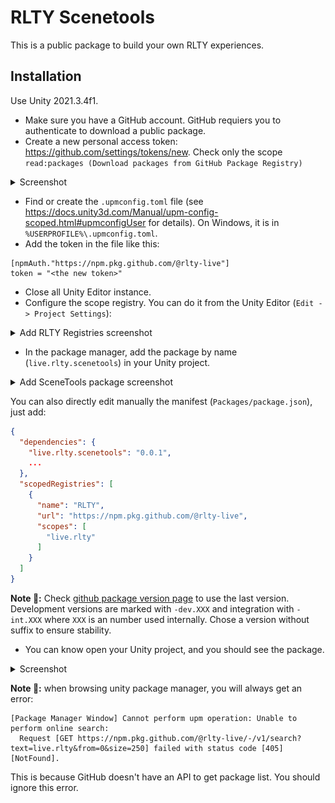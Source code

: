 # RLTY Scenetools

This is a public package to build your own RLTY experiences.

## Installation

Use Unity 2021.3.4f1.

 - Make sure you have a GitHub account. GitHub requiers you to authenticate to download a public package.
 - Create a new personal access token: https://github.com/settings/tokens/new. Check only the scope `read:packages (Download packages from GitHub Package Registry)`
<details>
  <summary>Screenshot</summary>
  
  ![Screenshot of the GitHub token creation page](Docs~/Token.png)
</details>

 - Find or create the `.upmconfig.toml` file (see https://docs.unity3d.com/Manual/upm-config-scoped.html#upmconfigUser for details). On Windows, it is in `%USERPROFILE%\.upmconfig.toml`.
 - Add the token in the file like this:

 ```
[npmAuth."https://npm.pkg.github.com/@rlty-live"]
token = "<the new token>"
```

 - Close all Unity Editor instance.
 - Configure the scope registry. You can do it from the Unity Editor (`Edit -> Project Settings`):

<details>
  <summary>Add RLTY Registries screenshot</summary>
  
  ![Add RLTY Registries screenshot](Docs~/ScopedRegistries.png)
</details>

 - In the package manager, add the package by name (`live.rlty.scenetools`) in your Unity project.

<details>
  <summary>Add SceneTools package screenshot</summary>
  
  ![Add SceneTools package screenshot](Docs~/AddPackage.png)
</details>

You can also directly edit manually the manifest (`Packages/package.json`), just add:
```json
{
  "dependencies": {
    "live.rlty.scenetools": "0.0.1",
    ...
  },
  "scopedRegistries": [
    {
      "name": "RLTY",
      "url": "https://npm.pkg.github.com/@rlty-live",
      "scopes": [
        "live.rlty"
      ]
    }
  ]
}
```

**Note 📝:** Check [github package version page](https://github.com/rlty-live/SceneTools/pkgs/npm/live.rlty.scenetools/versions) to use the last version. Development versions are marked with `-dev.XXX` and integration with `-int.XXX` where `XXX` is an number used internally. Chose a version without suffix to ensure stability.

 - You can know open your Unity project, and you should see the package.

<details>
  <summary>Screenshot</summary>
  
  ![Screenshot of the package assets in Unity Editor](Docs~/PackageInUnity.png)
</details>

**Note 📝:** when browsing unity package manager, you will always get an error:
```
[Package Manager Window] Cannot perform upm operation: Unable to perform online search:
  Request [GET https://npm.pkg.github.com/@rlty-live/-/v1/search?text=live.rlty&from=0&size=250] failed with status code [405] [NotFound].
```
This is because GitHub doesn't have an API to get package list. You should ignore this error.

